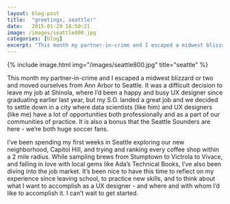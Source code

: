 ```yaml
---
layout: blog-post
title:  "greetings, seattle!"
date:   2015-01-29 18:50:21
image: /images/seattle800.jpg
categories: [blog] 
excerpt: "This month my partner-in-crime and I escaped a midwest blizzard or two and moved ourselves from Ann Arbor to Seattle. It was a difficult decision to leave my job at Shinola, where I’d been a happy and busy UX designer since graduating earlier last year, but my S.O. landed a great job and we decided to settle down in a city where data scientists (like him) and UX designers (like me) have a lot of opportunities both professionally and as a part of our communities of practice. It is also a bonus that the Seattle Sounders are here - we’re both huge soccer fans..."
---
```


{% include image.html img="/images/seattle800.jpg" title="seattle" %}

This month my partner-in-crime and I escaped a midwest blizzard or two and moved ourselves from Ann Arbor to Seattle. It was a difficult decision to leave my job at Shinola, where I’d been a happy and busy UX designer since graduating earlier last year, but my S.O. landed a great job and we decided to settle down in a city where data scientists (like him) and UX designers (like me) have a lot of opportunities both professionally and as a part of our communities of practice. It is also a bonus that the Seattle Sounders are here - we’re both huge soccer fans.

I’ve been spending my first weeks in Seattle exploring our new neighborhood, Capitol Hill, and trying and ranking every coffee shop within a 2 mile radius. While sampling brews from Stumptown to Victrola to Vivace, and falling in love with local gems like Ada’s Technical Books, I’ve also been diving into the job market. It’s been nice to have this time to reflect on my experience since leaving school, to practice new skills, and to think about what I want to accomplish as a UX designer - and where and with whom I’d like to accomplish it. I can’t wait to get started.
